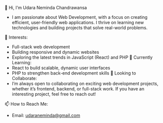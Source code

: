 👋 Hi, I'm Udara Neminda Chandrawansa <br>
- I am passionate about Web Development, with a focus on creating efficient, user-friendly web applications. I thrive on learning new technologies and building projects that solve real-world problems.

👀 Interests: <br>
- Full-stack web development
- Building responsive and dynamic websites
- Exploring the latest trends in JavaScript (React) and PHP
🌱 Currently Learning: <br>
- React to build scalable, dynamic user interfaces
- PHP to strengthen back-end development skills
💼 Looking to Collaborate: <br>
- I’m always open to collaborating on exciting web development projects, whether it’s frontend, backend, or full-stack work. If you have an interesting project, feel free to reach out!

📫 How to Reach Me: <br>
- Email: udaraneminda@gmail.com
